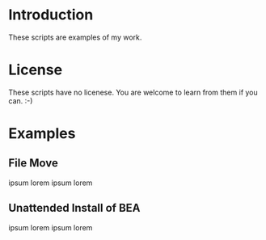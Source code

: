 # Introduction

These scripts are examples of my work.

# License

These scripts have no licenese.  You are welcome to learn from them if you can.  :-)

# Examples

## File Move

ipsum lorem ipsum lorem

## Unattended Install of BEA

ipsum lorem ipsum lorem
